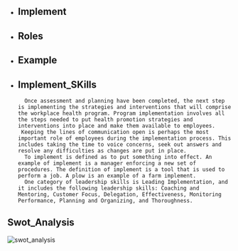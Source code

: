* ## Implement
* ## Roles
* ## Example
* ## Implement_SKills
        Once assessment and planning have been completed, the next step is implementing the strategies and interventions that will comprise the workplace health program. Program implementation involves all the steps needed to put health promotion strategies and interventions into place and make them available to employees.
       Keeping the lines of communication open is perhaps the most important role of employees during the implementation process. This includes taking the time to voice concerns, seek out answers and resolve any difficulties as changes are put in place.
        To implement is defined as to put something into effect. An example of implement is a manager enforcing a new set of procedures. The definition of implement is a tool that is used to perform a job. A plow is an example of a farm implement.
        One category of leadership skills is Leading Implementation, and it includes the following leadership skills: Coaching and Mentoring, Customer Focus, Delegation, Effectiveness, Monitoring Performance, Planning and Organizing, and Thoroughness.

## Swot_Analysis
![swot_analysis](https://user-images.githubusercontent.com/79264869/153269256-7eb50368-58ed-4ee6-93ad-a56bbbdeb940.jpg)



